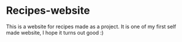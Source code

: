 # Recipes-website
This is a website for recipes made as a project.
It is one of my first self made website, I hope it turns out good :)
